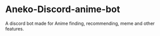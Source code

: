 # Aneko-Discord-anime-bot
A discord bot made for Anime finding, recommending, meme and other features.
